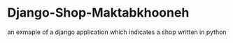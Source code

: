 # Django-Shop-Maktabkhooneh
 an exmaple of a django application which indicates a shop written in python
